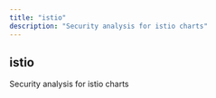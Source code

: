 ```yaml
---
title: "istio"
description: "Security analysis for istio charts"
---
```


## istio

Security analysis for istio charts
